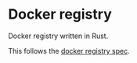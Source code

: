 # Docker registry
Docker registry written in Rust.

This follows the [docker registry spec](https://docs.docker.com/registry/spec/api/).
